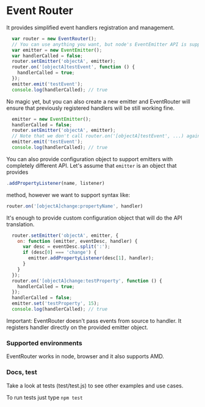 Event Router
===========

It provides simplified event handlers registration and management.

```javascript
  var router = new EventRouter();
  // You can use anything you want, but node's EventEmitter API is supported out of the box.
  var emitter = new EventEmitter(); 
  var handlerCalled = false;
  router.setEmitter('objectA', emitter);
  router.on('[objectA]testEvent', function () {
  	handlerCalled = true;
  });
  emitter.emit('testEvent');
  console.log(handlerCalled); // true
```

No magic yet, but you can also create a new emitter and EventRouter will ensure that previously registered handlers will be still working fine.


```javascript
  emitter = new EventEmitter();
  handlerCalled = false;
  router.setEmitter('objectA', emitter);
  // Note that we don't call router.on('[objectA]testEvent', ...) again.
  emitter.emit('testEvent');
  console.log(handlerCalled); // true
```

You can also provide configuration object to support emitters with completely different API.
Let's assume that ```emitter``` is an object that provides 

```javascript 
.addPropertyListener(name, listener)
``` 
method, however we want to support syntax like: 
```javascript 
router.on('[objectA]change:propertyName', handler)
```
It's enough to provide custom configuration object that will do the API translation.

```javascript
  router.setEmitter('objectA', emitter, {
    on: function (emitter, eventDesc, handler) {
      var desc = eventDesc.split(':');
      if (desc[0] === 'change') {
        emitter.addPropertyListener(desc[1], handler);
      }
    }
  });
  router.on('[objectA]change:testProperty', function () {
    handlerCalled = true;
  });
  handlerCalled = false;
  emitter.set('testProperty', 15);
  console.log(handlerCalled); // true
```

Important: EventRouter doesn't pass events from source to handler. It registers handler directly on the provided emitter object.

### Supported environments

EventRouter works in node, browser and it also supports AMD.

### Docs, test

Take a look at tests (test/test.js) to see other examples and use cases.

To run tests just type ```npm test```
